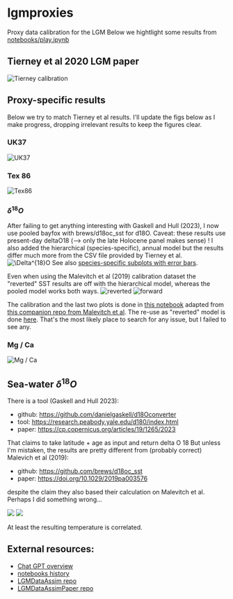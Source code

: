 # lgmproxies
Proxy data calibration for the LGM
Below we hightlight some results from [notebooks/play.ipynb](notebooks/play.ipynb)

## Tierney et al 2020 LGM paper

![Tierney calibration](images/tierney_calibration.png)


## Proxy-specific results

Below we try to match Tierney et al results. I'll update the figs below as I make progress, dropping irrelevant results to keep the figures clear.

### UK37
![UK37](images/uk37_calibration.png)

### Tex 86
![Tex86](images/tex86_calibration.png)

### $\delta^{18}O$

 After failing to get anything interesting with Gaskell and Hull (2023), I now use pooled bayfox with brews/d18oc_sst for d18O. Caveat: these results use present-day deltaO18 (--> only the late Holocene panel makes sense) ! I also added the hierarchical (species-specific), annual model but the results differ much more from the CSV file provided by Tierney et al.
![$\Delta^{18}O$](images/delo_calibration_overview.png)
See also [species-specific subplots with error bars](images/delo_calibration.png).

Even when using the Malevitch et al (2019) calibration dataset the "reverted" SST results are off with the hierarchical model, whereas the pooled model works both ways.
![reverted](/images/d18o_sst_pooled_vs_hierarchical.png)
![forward](/images/d18o_pooled_vs_hierarchical.png)

The calibration and the last two plots is done in [this notebook](/notebooks/bayesian_calibration_examples.ipynb) adapted from [this companion repo from Malevitch et al](https://github.com/brews/d18oc_sst). The re-use as "reverted" model is done [here](/lgmproxies/datasets/tierney.py). That's the most likely place to search for any issue, but I failed to see any.

### Mg / Ca
![Mg / Ca](images/mg_calibration.png)

## Sea-water $\delta^{18}O$

There is a tool (Gaskell and Hull 2023):
- github: https://github.com/danielgaskell/d18Oconverter
- tool: https://research.peabody.yale.edu/d180/index.html
- paper: https://cp.copernicus.org/articles/19/1265/2023

That claims to take latitude + age as input and return delta O 18
But unless I'm mistaken, the results are pretty different from (probably correct) Malevich et al (2019):

- github: https://github.com/brews/d18oc_sst
- paper: https://doi.org/10.1029/2019pa003576

despite the claim they also based their calculation on Malevitch et al. Perhaps I did something wrong...

![](images/d18osw_comparison.png)
![](images/d18osw_comparison_scatter.png)

At least the resulting temperature is correlated.

## External resources:

- [Chat GPT overview](https://chatgpt.com/share/682f9b2c-ab58-8008-9a48-dbffbbdbf2e9)
- [notebooks history](http://134.1.7.52/albedo/lgmproxies/html)
- [LGMDataAssim repo](https://github.com/awi-esc/LGMDataAssim)
- [LGMDataAssimPaper repo](https://github.com/awi-esc/LGMDataAssimPaper)